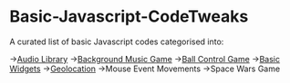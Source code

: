 # Basic-Javascript-CodeTweaks
A curated list of basic Javascript codes categorised into:

->[Audio Library](https://github.com/Donyme/Basic-Javascript-CodeTweaks/tree/master/Basic%20Javascript%20Code%20Tweaks/Audio%20library)
->[Background Music Game](https://github.com/Donyme/Basic-Javascript-CodeTweaks/tree/master/Basic%20Javascript%20Code%20Tweaks/Background%20Music%20Game)
->[Ball Control Game](https://github.com/Donyme/Basic-Javascript-CodeTweaks/tree/master/Basic%20Javascript%20Code%20Tweaks/Ball%20Control%20Game)
->[Basic Widgets](https://github.com/Donyme/Basic-Javascript-CodeTweaks/tree/master/Basic%20Javascript%20Code%20Tweaks/Basic%20widgets)
->[Geolocation](https://github.com/Donyme/Basic-Javascript-CodeTweaks/tree/master/Basic%20Javascript%20Code%20Tweaks/Geolocation)
->Mouse Event Movements
->Space Wars Game
